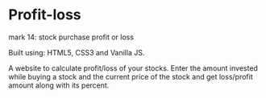 # Profit-loss
mark 14: stock purchase profit or loss

Built using: HTML5, CSS3 and Vanilla JS.

A website to calculate profit/loss of your stocks. Enter the amount invested while buying a stock and the current price of the stock and get loss/profit amount along with its percent.
